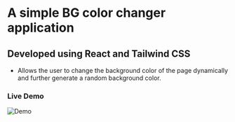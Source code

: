 # A simple BG color changer application

## Developed using React and Tailwind CSS

- Allows the user to change the background color of the page dynamically and further generate a random background color.

### Live Demo

![Demo](https://github.com/ObsidianFury001/BG-Color-Changer/blob/master/Live_demo.gif)
